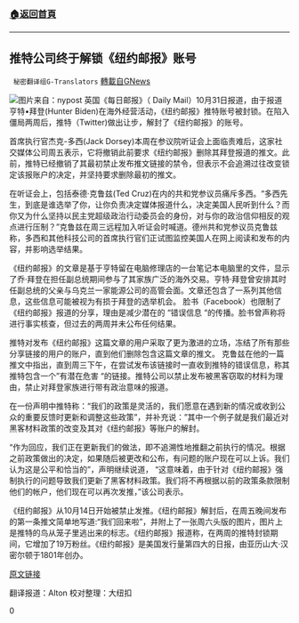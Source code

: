 ###  [:house:返回首頁](https://github.com/ourhimalayas/txt)
---

## 推特公司终于解锁《纽约邮报》账号
` 秘密翻译组G-Translators` [轉載自GNews](https://gnews.org/zh-hans/512086/)

![]()![](https://gnews-media-offload.s3.amazonaws.com/wp-content/uploads/2020/11/01003921/nypost.jpeg)图片来自：nypost
英国《每日邮报》（ Daily Mail）10月31日报道，由于报道亨特•拜登(Hunter Biden)在海外经营活动，《纽约邮报》推特账号被封锁。在陷入僵局两周后，推特（Twitter)做出让步，解封了《纽约邮报》的账号。

首席执行官杰克-多西(Jack Dorsey)本周在参议院听证会上面临责难后，这家社交媒体公司周五表示，它将撤销此前要求《纽约邮报》删除其拜登报道的推文。此前，推特已经撤销了其最初禁止发布推文链接的禁令，但表示不会追溯过往改变锁定该报账户的决定，并坚持要求删除最初的推文。

在听证会上，包括泰德·克鲁兹(Ted Cruz)在内的共和党参议员痛斥多西。“多西先生，到底是谁选举了你，让你负责决定媒体报道什么，决定美国人民听到什么？而你又为什么坚持以民主党超级政治行动委员会的身份，对与你的政治信仰相反的观点进行压制？”克鲁兹在周三远程加入听证会时喊道。德州共和党参议员克鲁兹称，多西和其他科技公司的首席执行官们正试图监控美国人在网上阅读和发布的内容，并影响选举结果。

《纽约邮报》的文章是基于亨特留在电脑修理店的一台笔记本电脑里的文件，显示了乔·拜登在担任副总统期间参与了其家族广泛的海外交易。亨特·拜登曾安排其时任副总统的父亲与乌克兰一家能源公司的高管会面。文章还包含了一系列其他信息，这些信息可能被视为有损于拜登的选举机会。 脸书（Facebook）也限制了《纽约邮报》报道的分享，理由是减少潜在的 “错误信息 “的传播。脸书曾声称将进行事实核查，但过去的两周并未公布任何结果。

推特对发布《纽约邮报》这篇文章的用户采取了更为激进的立场，冻结了所有那些分享链接的用户的账户，直到他们删除包含这篇文章的推文。 克鲁兹在他的一篇推文中指出，直到周三下午，在尝试发布该链接时一直收到推特的错误信息，称其推特包含一个”有潜在危害 “的链接。推特公司以禁止发布被黑客窃取的材料为理由，禁止对拜登家族进行带有政治意味的报道。

在一份声明中推特称：“我们的政策是灵活的，我们愿意在遇到新的情况或收到公众的重要反馈时更新和调整这些政策”，并补充说：”其中一个例子就是我们最近对黑客材料政策的改变及其对《纽约邮报》等账户的解封。

“作为回应，我们正在更新我们的做法，即不追溯性地推翻之前执行的情况。根据之前政策做出的决定，如果随后被更改和公布，有问题的账户现在可以上诉。我们认为这是公平和恰当的”，声明继续说道， “这意味着，由于针对《纽约邮报》强制执行的问题导致我们更新了黑客材料政策。我们将不再根据以前的政策条款限制他们的帐户，他们现在可以再次发推，”该公司表示。

《纽约邮报》从10月14日开始被禁止发推。《纽约邮报》解封后，在周五晚间发布的第一条推文简单地写道:“我们回来啦”，并附上了一张周六头版的图片，图片上是推特的鸟从笼子里逃出来的标志。《纽约邮报》报道称，在两周的推特封锁期间，它增加了19万粉丝。《纽约邮报》是美国发行量第四大的日报，由亚历山大·汉密尔顿于1801年创办。

[原文链接](https://www.dailymail.co.uk/news/article-8899105/Twitter-buckles-unlocks-New-York-Posts-main-account-two-week-stalemate.html)

翻译报道：Alton
校对整理：大纽扣

0
